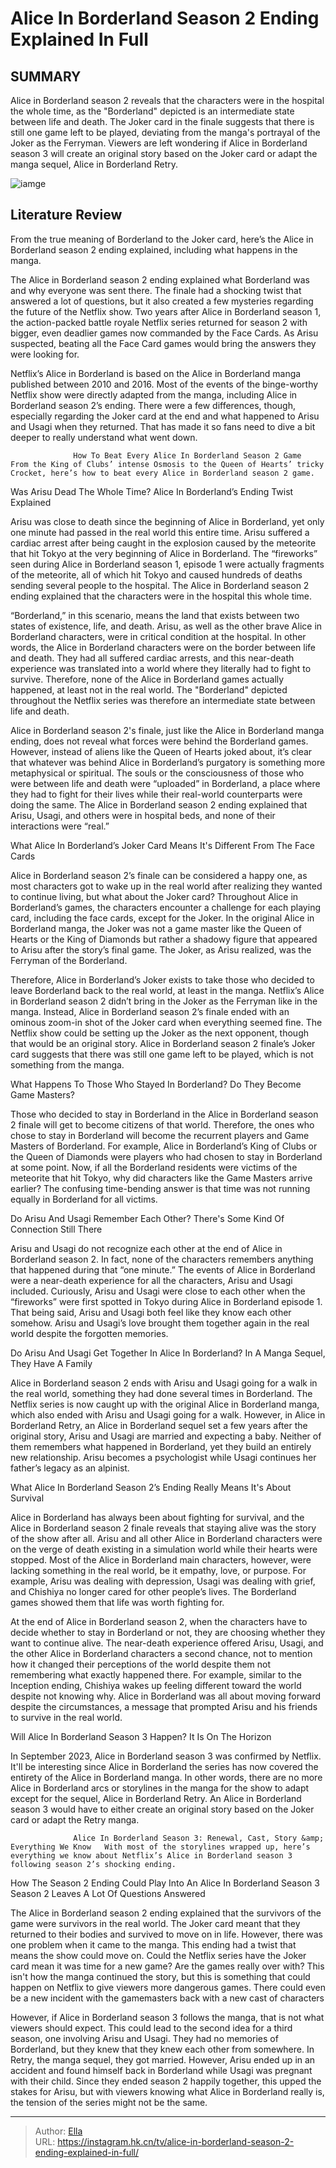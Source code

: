 # Alice In Borderland Season 2 Ending Explained In Full


## SUMMARY 



  Alice in Borderland season 2 reveals that the characters were in the hospital the whole time, as the &#34;Borderland&#34; depicted is an intermediate state between life and death.   The Joker card in the finale suggests that there is still one game left to be played, deviating from the manga&#39;s portrayal of the Joker as the Ferryman.   Viewers are left wondering if Alice in Borderland season 3 will create an original story based on the Joker card or adapt the manga sequel, Alice in Borderland Retry.  

![iamge](https://static1.srcdn.com/wordpress/wp-content/uploads/2023/01/alice-in-borderland-season-2-ending-explained-usagi-and-arisu.jpg)

## Literature Review
From the true meaning of Borderland to the Joker card, here’s the Alice in Borderland season 2 ending explained, including what happens in the manga.




The Alice in Borderland season 2 ending explained what Borderland was and why everyone was sent there. The finale had a shocking twist that answered a lot of questions, but it also created a few mysteries regarding the future of the Netflix show. Two years after Alice in Borderland season 1, the action-packed battle royale Netflix series returned for season 2 with bigger, even deadlier games now commanded by the Face Cards. As Arisu suspected, beating all the Face Card games would bring the answers they were looking for.




Netflix’s Alice in Borderland is based on the Alice in Borderland manga published between 2010 and 2016. Most of the events of the binge-worthy Netflix show were directly adapted from the manga, including Alice in Borderland season 2’s ending. There were a few differences, though, especially regarding the Joker card at the end and what happened to Arisu and Usagi when they returned. That has made it so fans need to dive a bit deeper to really understand what went down.

                  How To Beat Every Alice In Borderland Season 2 Game   From the King of Clubs’ intense Osmosis to the Queen of Hearts’ tricky Crocket, here’s how to beat every Alice in Borderland season 2 game.    


 Was Arisu Dead The Whole Time? 
Alice In Borderland’s Ending Twist Explained
          

Arisu was close to death since the beginning of Alice in Borderland, yet only one minute had passed in the real world this entire time. Arisu suffered a cardiac arrest after being caught in the explosion caused by the meteorite that hit Tokyo at the very beginning of Alice in Borderland. The “fireworks” seen during Alice in Borderland season 1, episode 1 were actually fragments of the meteorite, all of which hit Tokyo and caused hundreds of deaths sending several people to the hospital. The Alice in Borderland season 2 ending explained that the characters were in the hospital this whole time.




“Borderland,” in this scenario, means the land that exists between two states of existence, life, and death. Arisu, as well as the other brave Alice in Borderland characters, were in critical condition at the hospital. In other words, the Alice in Borderland characters were on the border between life and death. They had all suffered cardiac arrests, and this near-death experience was translated into a world where they literally had to fight to survive. Therefore, none of the Alice in Borderland games actually happened, at least not in the real world. The &#34;Borderland&#34; depicted throughout the Netflix series was therefore an intermediate state between life and death.

Alice in Borderland season 2&#39;s finale, just like the Alice in Borderland manga ending, does not reveal what forces were behind the Borderland games. However, instead of aliens like the Queen of Hearts joked about, it’s clear that whatever was behind Alice in Borderland’s purgatory is something more metaphysical or spiritual. The souls or the consciousness of those who were between life and death were “uploaded” in Borderland, a place where they had to fight for their lives while their real-world counterparts were doing the same. The Alice in Borderland season 2 ending explained that Arisu, Usagi, and others were in hospital beds, and none of their interactions were “real.”






 What Alice In Borderland’s Joker Card Means 
It&#39;s Different From The Face Cards
          

Alice in Borderland season 2’s finale can be considered a happy one, as most characters got to wake up in the real world after realizing they wanted to continue living, but what about the Joker card? Throughout Alice in Borderland’s games, the characters encounter a challenge for each playing card, including the face cards, except for the Joker. In the original Alice in Borderland manga, the Joker was not a game master like the Queen of Hearts or the King of Diamonds but rather a shadowy figure that appeared to Arisu after the story’s final game. The Joker, as Arisu realized, was the Ferryman of the Borderland.

Therefore, Alice in Borderland’s Joker exists to take those who decided to leave Borderland back to the real world, at least in the manga. Netflix’s Alice in Borderland season 2 didn’t bring in the Joker as the Ferryman like in the manga. Instead, Alice in Borderland season 2’s finale ended with an ominous zoom-in shot of the Joker card when everything seemed fine. The Netflix show could be setting up the Joker as the next opponent, though that would be an original story. Alice in Borderland season 2 finale’s Joker card suggests that there was still one game left to be played, which is not something from the manga.






 What Happens To Those Who Stayed In Borderland? 
Do They Become Game Masters?
          

Those who decided to stay in Borderland in the Alice in Borderland season 2 finale will get to become citizens of that world. Therefore, the ones who chose to stay in Borderland will become the recurrent players and Game Masters of Borderland. For example, Alice in Borderland’s King of Clubs or the Queen of Diamonds were players who had chosen to stay in Borderland at some point. Now, if all the Borderland residents were victims of the meteorite that hit Tokyo, why did characters like the Game Masters arrive earlier? The confusing time-bending answer is that time was not running equally in Borderland for all victims.



 Do Arisu And Usagi Remember Each Other? 
There&#39;s Some Kind Of Connection Still There
         




Arisu and Usagi do not recognize each other at the end of Alice in Borderland season 2. In fact, none of the characters remembers anything that happened during that “one minute.” The events of Alice in Borderland were a near-death experience for all the characters, Arisu and Usagi included. Curiously, Arisu and Usagi were close to each other when the “fireworks” were first spotted in Tokyo during Alice in Borderland episode 1. That being said, Arisu and Usagi both feel like they know each other somehow. Arisu and Usagi’s love brought them together again in the real world despite the forgotten memories.



 Do Arisu And Usagi Get Together In Alice In Borderland? 
In A Manga Sequel, They Have A Family
          

Alice in Borderland season 2 ends with Arisu and Usagi going for a walk in the real world, something they had done several times in Borderland. The Netflix series is now caught up with the original Alice in Borderland manga, which also ended with Arisu and Usagi going for a walk. However, in Alice in Borderland Retry, an Alice in Borderland sequel set a few years after the original story, Arisu and Usagi are married and expecting a baby. Neither of them remembers what happened in Borderland, yet they build an entirely new relationship. Arisu becomes a psychologist while Usagi continues her father’s legacy as an alpinist.






 What Alice In Borderland Season 2’s Ending Really Means 
It&#39;s About Survival
          

Alice in Borderland has always been about fighting for survival, and the Alice in Borderland season 2 finale reveals that staying alive was the story of the show after all. Arisu and all other Alice in Borderland characters were on the verge of death existing in a simulation world while their hearts were stopped. Most of the Alice in Borderland main characters, however, were lacking something in the real world, be it empathy, love, or purpose. For example, Arisu was dealing with depression, Usagi was dealing with grief, and Chishiya no longer cared for other people’s lives. The Borderland games showed them that life was worth fighting for.

At the end of Alice in Borderland season 2, when the characters have to decide whether to stay in Borderland or not, they are choosing whether they want to continue alive. The near-death experience offered Arisu, Usagi, and the other Alice in Borderland characters a second chance, not to mention how it changed their perceptions of the world despite them not remembering what exactly happened there. For example, similar to the Inception ending, Chishiya wakes up feeling different toward the world despite not knowing why. Alice in Borderland was all about moving forward despite the circumstances, a message that prompted Arisu and his friends to survive in the real world.






 Will Alice In Borderland Season 3 Happen? 
It Is On The Horizon
          

In September 2023, Alice in Borderland season 3 was confirmed by Netflix. It&#39;ll be interesting since Alice in Borderland the series has now covered the entirety of the Alice in Borderland manga. In other words, there are no more Alice in Borderland arcs or storylines in the manga for the show to adapt except for the sequel, Alice in Borderland Retry. An Alice in Borderland season 3 would have to either create an original story based on the Joker card or adapt the Retry manga.

                  Alice In Borderland Season 3: Renewal, Cast, Story &amp; Everything We Know   With most of the storylines wrapped up, here’s everything we know about Netflix’s Alice in Borderland season 3 following season 2’s shocking ending.    



 How The Season 2 Ending Could Play Into An Alice In Borderland Season 3 
Season 2 Leaves A Lot Of Questions Answered
          




The Alice in Borderland season 2 ending explained that the survivors of the game were survivors in the real world. The Joker card meant that they returned to their bodies and survived to move on in life. However, there was one problem when it came to the manga. This ending had a twist that means the show could move on. Could the Netflix series have the Joker card mean it was time for a new game? Are the games really over with? This isn&#39;t how the manga continued the story, but this is something that could happen on Netflix to give viewers more dangerous games. There could even be a new incident with the gamemasters back with a new cast of characters

However, if Alice in Borderland season 3 follows the manga, that is not what viewers should expect. This could lead to the second idea for a third season, one involving Arisu and Usagi. They had no memories of Borderland, but they knew that they knew each other from somewhere. In Retry, the manga sequel, they got married. However, Arisu ended up in an accident and found himself back in Borderland while Usagi was pregnant with their child. Since they ended season 2 happily together, this upped the stakes for Arisu, but with viewers knowing what Alice in Borderland really is, the tension of the series might not be the same.






---

> Author: [Ella](https://instagram.hk.cn/)  
> URL: https://instagram.hk.cn/tv/alice-in-borderland-season-2-ending-explained-in-full/  

